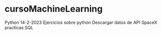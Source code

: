 # cursoMachineLearning
Python
14-2-2023
Ejercicios sobre python
Descargar datos de API SpaceX
practicas SQL
